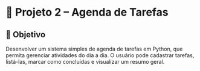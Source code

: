 # 📌 Projeto 2 – Agenda de Tarefas

## 🎯 Objetivo

Desenvolver um sistema simples de agenda de tarefas em Python, que permita gerenciar atividades do dia a dia.
O usuário pode cadastrar tarefas, listá-las, marcar como concluídas e visualizar um resumo geral.